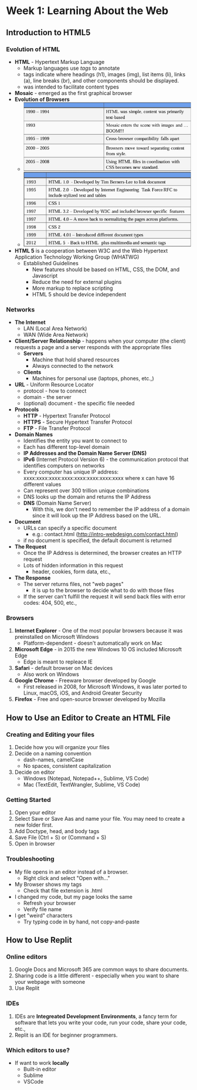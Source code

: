 # Week 1: Learning About the Web

## Introduction to HTML5
### Evolution of HTML
- **HTML** - Hypertext Markup Language
  - Markup languages use *tags* to annotate 
  - tags indicate where headings (h1), images (img), list items (li), links (a), line breaks (br), and other components should be displayed.
  - was intended to facilitate content types
- **Mosaic** - emerged as the first graphical browser
- **Evolution of Browsers**
  - ![alt text](image.png)
  - ![alt text](image-1.png)
- **HTML 5** is a cooperation between W3C and the Web Hypertext Application Technology Working Group (WHATWG)
  - Established Guidelines
    - New features should be based on HTML, CSS, the DOM, and Javascript
    - Reduce the need for external plugins 
    - More markup to replace scripting
    - HTML 5 should be device independent
  
### Networks
 - **The Internet**
   - LAN (Local Area Network)
   - WAN (Wide Area Network)
 - **Client/Server Relationship** - happens when your computer (the client) requests a page and a server responds with the appropriate files
   - **Servers**
     - Machine that hold shared resources
     - Always connected to the network
   - **Clients**
     - Machines for personal use (laptops, phones, etc.,)
 - **URL** - Uniform Resource Locator
   - protocol - how to connect
   - domain - the server
   - (optional) document - the specific file needed
 - **Protocols**
   - **HTTP** - Hypertext Transfer Protocol
   - **HTTPS** - Secure Hypertext Transfer Protocol
   - **FTP** - File Transfer Protocol
 - **Domain Names**
   - Identifies the entity you want to connect to
   - Each has different top-level domain
   -  **IP Addresses and the Domain Name Server (DNS)**
    - **IPv6** (Internet Protocol Version 6) - the communication protocol that identifies computers on networks
    - Every computer has unique IP address:
        xxxx:xxxx:xxxx:xxxx:xxxx:xxxx:xxxx:xxxx
        where x can have 16 different values
    - Can represent over 300 trillion unique combinations
    - DNS looks up the domain and returns the IP Address
    - **DNS** (Domain Name Server)
      - With this, we don't need to remember the IP address of a domain since it will look up the IP Address based on the URL.
  - **Document**
    - URLs can specify a specific document
      - e.g.: contact.html (http://intro-webdesign.com/contact.html)
    - if no document is specified, the default document is returned
  - **The Request**
    - Once the IP Address is determined, the browser creates an HTTP request
    - Lots of hidden information in this request
      - header, cookies, form data, etc.,
  - **The Response**
    - The server returns files, not "web pages"
      - it is up to the browser to decide what to do with those files
    - If the server can't fulfill the request it will send back files with error codes: 404, 500, etc.,

### Browsers
1. **Internet Explorer** - One of the most popular browsers because it was preinstalled on Microsoft Windows
   - Platform-dependent - doesn't automatically work on Mac
2. **Microsoft Edge** - in 2015 the new Windows 10 OS included Microsoft Edge
   - Edge is meant to repleace IE
3. **Safari** - default browser on Mac devices
   - Also work on Windows
4. **Google Chrome** - Freeware browser developed by Google
   - First released in 2008, for Microsoft Windows, it was later ported to Linux, macOS, iOS, and Android Greater Security
5. **Firefox** - Free and open-source browser developed by Mozilla


## How to Use an Editor to Create an HTML File
### Creating and Editing your files
1. Decide how you will organize your files
2. Decide on a naming convention
    - dash-names, camelCase
    - No spaces, consistent capitalization
3. Decide on editor
    - Windows (Notepad, Notepad++, Sublime, VS Code)
    - Mac (TextEdit, TextWrangler, Sublime, VS Code)

### Getting Started
1. Open your editor
2. Select Save or Save Aas and name your file. You may need to create a new folder first.
3. Add Doctype, head, and body tags
4. Save File (Ctrl + S) or (Command + S)
5. Open in browser

### Troubleshooting
- My file opens in an editor instead of a browser.
  - Right click and select "Open with..."
- My Browser shows my tags
  - Check that file extension is .html
- I changed my code, but my page looks the same
  - Refresh your browser
  - Verify file name
- I get "weird" characters
  - Try typing code in by hand, not copy-and-paste

## How to Use Replit
### Online editors
1. Google Docs and Microsoft 365 are common ways to share documents.
2. Sharing code is a little different - especially when you want to share your webpage with someone
3. Use Replit

### IDEs
1. IDEs are **Integreated Development Environments**, a fancy term for software that lets you write your code, run your code, share your code, etc.,
2. Replit is an IDE for beginner programmers.

### Which editors to use?
- If want to work **locally**
  - Built-in editor
  - Sublime
  - VSCode